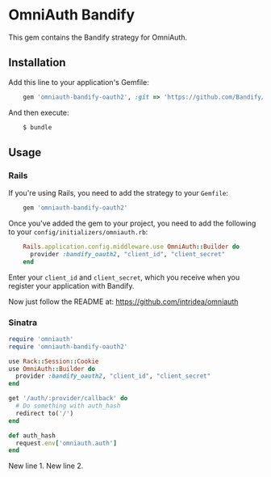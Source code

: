 # OmniAuth Bandify

This gem contains the Bandify strategy for OmniAuth.

## Installation

Add this line to your application's Gemfile:

```ruby
    gem 'omniauth-bandify-oauth2', :git => 'https://github.com/Bandify/omniauth-bandify-oauth2.git'
```

And then execute:

```sh
    $ bundle
```


## Usage

### Rails

If you're using Rails, you need to add the strategy to your `Gemfile`:

```ruby
    gem 'omniauth-bandify-oauth2'
```

Once you've added the gem to your project, you need to add the following to your `config/initializers/omniauth.rb`:

```ruby
    Rails.application.config.middleware.use OmniAuth::Builder do
      provider :bandify_oauth2, "client_id", "client_secret"
    end
```

Enter your `client_id` and `client_secret`, which you receive when you register your application with Bandify.

Now just follow the README at: https://github.com/intridea/omniauth

### Sinatra

```ruby
require 'omniauth'
require 'omniauth-bandify-oauth2'

use Rack::Session::Cookie
use OmniAuth::Builder do
  provider :bandify_oauth2, "client_id", "client_secret"
end

get '/auth/:provider/callback' do
  # Do something with auth_hash
  redirect to('/')
end

def auth_hash
  request.env['omniauth.auth']
end
```

New line 1.
New line 2.
